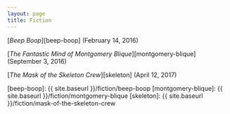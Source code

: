 ```yaml
---
layout: page
title: Fiction
---
```


[_Beep Boop_][beep-boop] (February 14, 2016)

[_The Fantastic Mind of Montgomery Blique_][montgomery-blique] (September 3, 2016)

[_The Mask of the Skeleton Crew_][skeleton] (April 12, 2017)

[beep-boop]: {{ site.baseurl }}/fiction/beep-boop
[montgomery-blique]: {{ site.baseurl }}/fiction/montgomery-blique 
[skeleton]: {{ site.baseurl }}/fiction/mask-of-the-skeleton-crew
